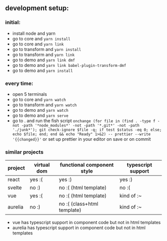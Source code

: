 ## development setup:

### initial:

-   install node and yarn
-   go to core and `yarn install`
-   go to core and `yarn link`
-   go to transform and `yarn install`
-   go to transform and `yarn link`
-   go to demo and `yarn link dmf`
-   go to demo and `yarn link babel-plugin-transform-dmf`
-   go to demo and `yarn install`

### every time:

-   open 5 terminals
-   go to core and `yarn watch`
-   go to transform and `yarn watch`
-   go to demo and `yarn watch`
-   go to demo and `yarn serve`
-   go to . and run the fish script `onchange (for file in (find . -type f -not -path '*node_modules*' -not -path '*.git*' -not -path './junk*'); git check-ignore $file -q; if test $status -eq 0; else; echo $file; end; end && echo "Ready" 1>&2) -- prettier --write '{{changed}}'` or set up prettier in your editor on save or on commit

### similar projects

| project | virtual dom | functional component style  | typescript support |
| ------- | ----------- | --------------------------- | ------------------ |
| react   | yes :(      | yes :)                      | yes :)             |
| svelte  | no :)       | no :( (html template)       | no :(              |
| vue     | yes :(      | no :( (html template)       | kind of :~         |
| aurelia | no :)       | no :( (class+html template) | kind of :~         |

-   vue has typescript support in component code but not in html templates
-   aurelia has typescript support in component code but not in html templates
